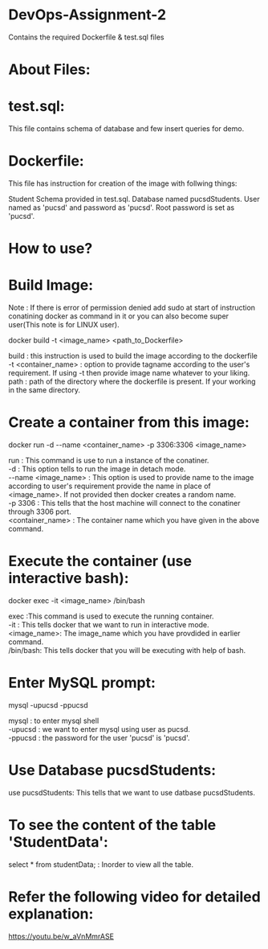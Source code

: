 # DevOps-Assignment-2
Contains the required Dockerfile &amp; test.sql files

# About Files:
# test.sql:
This file contains schema of database and few insert queries for demo.

# Dockerfile:
This file has instruction for creation of the image with follwing things:

Student Schema provided in test.sql.
Database named pucsdStudents.
User named as 'pucsd' and password as 'pucsd'.
Root password is set as 'pucsd'.

# How to use?
# Build Image:
Note : If there is error of permission denied add sudo at start of instruction conatining docker as command in it or you can also become super user(This note is for LINUX user).

docker build -t <image_name> <path_to_Dockerfile>

build : this instruction is used to build the image according to the dockerfile\
-t <container_name> : option to provide tagname according to the user's requirement. If using -t then provide image name whatever to your liking.\
path : path of the directory where the dockerfile is present. If your working in the same directory.

# Create a container from this image:
docker run -d --name <container_name> -p 3306:3306 <image_name>

run : This command is use to run a instance of the conatiner.\
-d : This option tells to run the image in detach mode.\
--name <image_name> : This option is used to provide name to the image according to user's requirement provide the name in place of <image_name>. If not provided then docker creates a random name.\
-p 3306 : This tells that the host machine will connect to the conatiner through 3306 port.\
<container_name> : The container name which you have given in the above command.

# Execute the container (use interactive bash):
docker exec -it <image_name> /bin/bash

exec :This command is used to execute the running container.\
-it : This tells docker that we want to run in interactive mode.\
<image_name>: The image_name which you have provdided in earlier command.\
/bin/bash: This tells docker that you will be executing with help of bash.

# Enter MySQL prompt:
mysql -upucsd -ppucsd

mysql : to enter mysql shell\
-upucsd : we want to enter mysql using user as pucsd.\
-ppucsd : the password for the user 'pucsd' is 'pucsd'.

# Use Database pucsdStudents:
use pucsdStudents: This tells that we want to use datbase pucsdStudents.

# To see the content of the table 'StudentData':
select * from studentData; : Inorder to view all the table.

# Refer the following video for detailed explanation:
https://youtu.be/w_aVnMmrASE
